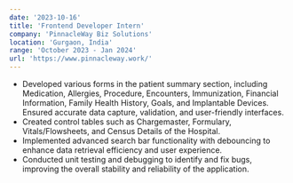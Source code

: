 ```yaml
---
date: '2023-10-16'
title: 'Frontend Developer Intern'
company: 'PinnacleWay Biz Solutions'
location: 'Gurgaon, India'
range: 'October 2023 - Jan 2024'
url: 'https://www.pinnacleway.work/'
---
```


- Developed various forms in the patient summary section, including Medication, Allergies, Procedure, Encounters, Immunization, Financial Information, Family Health History, Goals, and Implantable Devices. Ensured accurate data capture, validation, and user-friendly interfaces.
- Created control tables such as Chargemaster, Formulary, Vitals/Flowsheets, and Census Details of the Hospital.
- Implemented advanced search bar functionality with debouncing to enhance data retrieval efficiency and user experience.
- Conducted unit testing and debugging to identify and fix bugs, improving the overall stability and reliability of the application.


